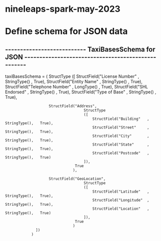 # nineleaps-spark-may-2023

# Define schema for JSON data
## --------------------------- TaxiBasesSchema for JSON ---------------------------------------------------
taxiBasesSchema = (
                    StructType
                    ([
                        StructField("License Number"         , StringType()    , True),
                        StructField("Entity Name"            , StringType()    , True),
                        StructField("Telephone Number"       , LongType()      , True),
                        StructField("SHL Endorsed"           , StringType()    , True),
                        StructField("Type of Base"           , StringType()    , True),

                        StructField("Address", 
                                        StructType
                                        ([
                                            StructField("Building"   , StringType(),   True),
                                            StructField("Street"     , StringType(),   True), 
                                            StructField("City"       , StringType(),   True), 
                                            StructField("State"      , StringType(),   True), 
                                            StructField("Postcode"   , StringType(),   True)
                                        ]),
                                    True
                                   ),
                        
                        StructField("GeoLocation", 
                                        StructType
                                        ([
                                            StructField("Latitude"   , StringType(),   True),
                                            StructField("Longitude"  , StringType(),   True), 
                                            StructField("Location"   , StringType(),   True)
                                        ]),
                                    True
                                   )  
                  ])
                )
